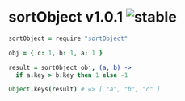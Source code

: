 
# sortObject v1.0.1 ![stable](https://img.shields.io/badge/stability-stable-4EBA0F.svg?style=flat)

```coffee
sortObject = require "sortObject"

obj = { c: 1, b: 1, a: 1 }

result = sortObject obj, (a, b) ->
  if a.key > b.key then 1 else -1

Object.keys(result) # => [ "a", "b", "c" ]
```
